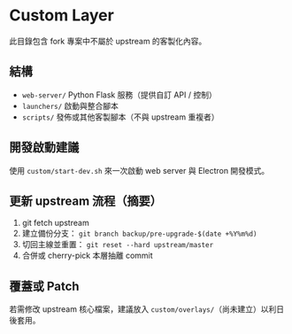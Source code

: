 # Custom Layer

此目錄包含 fork 專案中不屬於 upstream 的客製化內容。

## 結構
- `web-server/` Python Flask 服務（提供自訂 API / 控制）
- `launchers/` 啟動與整合腳本
- `scripts/` 發佈或其他客製腳本（不與 upstream 重複者）

## 開發啟動建議
使用 `custom/start-dev.sh` 來一次啟動 web server 與 Electron 開發模式。

## 更新 upstream 流程（摘要）
1. git fetch upstream
2. 建立備份分支： `git branch backup/pre-upgrade-$(date +%Y%m%d)`
3. 切回主線並重置： `git reset --hard upstream/master`
4. 合併或 cherry-pick 本層抽離 commit

## 覆蓋或 Patch
若需修改 upstream 核心檔案，建議放入 `custom/overlays/`（尚未建立）以利日後套用。

